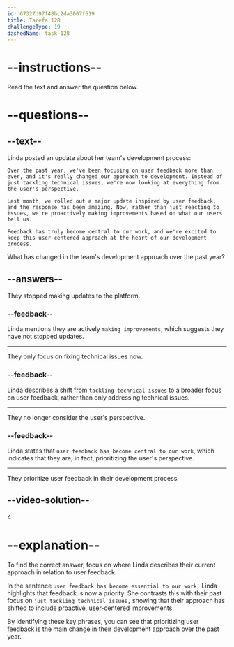 ```yaml
---
id: 67327d97f48bc2da3007f619
title: Tarefa 128
challengeType: 19
dashedName: task-128
---
```


<!-- READING -->

# --instructions--

Read the text and answer the question below.

# --questions--

## --text--

Linda posted an update about her team's development process:

`Over the past year, we've been focusing on user feedback more than ever, and it's really changed our approach to development. Instead of just tackling technical issues, we're now looking at everything from the user's perspective.`

`Last month, we rolled out a major update inspired by user feedback, and the response has been amazing. Now, rather than just reacting to issues, we're proactively making improvements based on what our users tell us.`

`Feedback has truly become central to our work, and we're excited to keep this user-centered approach at the heart of our development process.`

What has changed in the team's development approach over the past year?

## --answers--

They stopped making updates to the platform.

### --feedback--

Linda mentions they are actively `making improvements`, which suggests they have not stopped updates.

---

They only focus on fixing technical issues now.

### --feedback--

Linda describes a shift from `tackling technical issues` to a broader focus on user feedback, rather than only addressing technical issues.

---

They no longer consider the user's perspective.

### --feedback--

Linda states that `user feedback has become central to our work`, which indicates that they are, in fact, prioritizing the user's perspective.

---

They prioritize user feedback in their development process.

## --video-solution--

4

# --explanation--

To find the correct answer, focus on where Linda describes their current approach in relation to user feedback.

In the sentence `user feedback has become essential to our work,` Linda highlights that feedback is now a priority. She contrasts this with their past focus on `just tackling technical issues,` showing that their approach has shifted to include proactive, user-centered improvements.

By identifying these key phrases, you can see that prioritizing user feedback is the main change in their development approach over the past year.
